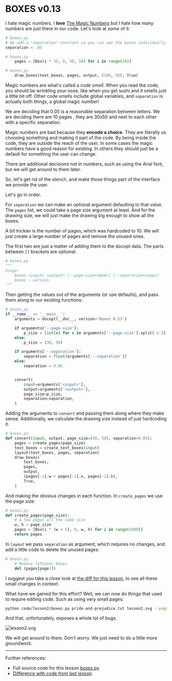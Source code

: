 # BOXES v0.13

I hate magic numbers. I **love** [The Magic Numbers](https://en.wikipedia.org/wiki/The_Magic_Numbers)
but I hate how many numbers are just there in our code. Let's look at some of
it:

```python
# boxes.py
# We add a "separation" constant so you can see the boxes individually
separation = .05

```

```python
# boxes.py
    pages = [Box(i * 35, 0, 30, 50) for i in range(10)]

```

```python
# boxes.py
    draw_boxes(text_boxes, pages, output, (100, 50), True)

```

Magic numbers are what's called a *code smell*. When you read the code, you
should be wrinkling your nose, like when you get sushi and it smells just a
little bit off. Other code smells include global variables, and `separation`
is actually both things, a global magic number!

We are deciding that 0.05 is a reasonable separation between letters. We are
deciding there are 10 pages , they are 30x50 and next to each other with a
specific separation.

Magic numbers are bad because they **encode a choice**. They are literally us
choosing something and making it part of the code. By being inside the code,
they are outside the reach of the user. In some cases the magic numbers have a
good reason for existing. In others they should just be a default for
something the user can change.

There are additional decisions not in numbers, such as using the Arial font,
but we will get around to them later.

So, let's get rid of the stench, and make those things part of the interface
we provide the user.

Let's go in order.

For `separation` we can make an optional argument defaulting to that value.
The `pages` list, we could take a page size argument at least. And for the
drawing size, we will just make the drawing big enough to show all the boxes.

A bit trickier is the number of pages, which was hardcoded to 10. We will just
create a large number of pages and remove the unused ones.

The first two are just a matter of adding them to the docopt data. The parts
between `[]` brackets are optional.

```python
# boxes.py
"""
Usage:
    boxes <input> <output> [--page-size=<WxH>] [--separation=<sep>]
    boxes --version
"""

```

Then getting the values out of the arguments (or use defaults), and pass them
along to our existing functions:

```python
# boxes.py
if __name__ == '__main__':
    arguments = docopt(__doc__, version='Boxes 0.13')

    if arguments['--page-size']:
        p_size = [int(x) for x in arguments['--page-size'].split('x')]
    else:
        p_size = (30, 50)

    if arguments['--separation']:
        separation = float(arguments['--separation'])
    else:
        separation = 0.05


    convert(
        input=arguments['<input>'],
        output=arguments['<output>'],
        page_size=p_size,
        separation=separation,
    )

```

Adding the arguments to `convert` and passing them along where they make sense.
Additionally, we calculate the drawing size instead of just hardcoding it.

```python
# boxes.py
def convert(input, output, page_size=(30, 50), separation=0.05):
    pages = create_pages(page_size)
    text_boxes = create_text_boxes(input)
    layout(text_boxes, pages, separation)
    draw_boxes(
        text_boxes,
        pages,
        output,
        (pages[-1].w + pages[-1].x, pages[-1].h),
        True,
    )

```

And making the obvious changes in each function. In `create_pages` we use the
page size:

```python
# boxes.py
def create_pages(page_size):
    # A few pages all the same size
    w, h = page_size
    pages = [Box(i * (w + 5), 0, w, h) for i in range(1000)]
    return pages

```

In `layout` we pass `separation` as argument, which requires no changes, and
add a little code to delete the unused pages:

```python
# boxes.py
    # Remove leftover boxes
    del (pages[page:])

```

I suggest you take a close look at [the diff for this lesson.](part2/code/diffs/lesson2_diff.html) to see all these small changes in context.

What have we gained for this effort? Well, we can now do things that used to
require editing code. Such as using very small pages:

```sh
python code/lesson2/boxes.py pride-and-prejudice.txt lesson2.svg --page-size=10x20
```

And that, unfortunately, exposes a whole lot of bugs.

![lesson2.svg](part2/lesson2.svg)

We will get around to them. Don't worry. We just need to do a little more
groundwork.

----------

Further references:

* Full source code for this lesson [boxes.py](part2/code/lesson2/boxes.py)
* [Difference with code from last lesson](part2/code/diffs/lesson2_diff.html)